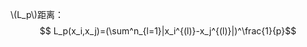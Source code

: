 <script type="text/javascript" src="http://cdn.mathjax.org/mathjax/latest/MathJax.js?config=default"></script>
\\(L_p\\)距离：
$$ L_p(x_i,x_j)=(\sum^n_{l=1}|x_i^{(l)}-x_j^{(l)}|)^\frac{1}{p}$$
